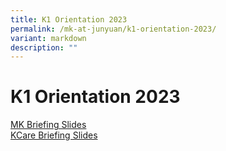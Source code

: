 ```yaml
---
title: K1 Orientation 2023
permalink: /mk-at-junyuan/k1-orientation-2023/
variant: markdown
description: ""
---
```

K1 Orientation 2023
===============


[MK Briefing Slides](/files/MK_Slides_for_K1_Orientation_2023.pdf)<br>
[KCare Briefing Slides](/files/KCare_Slides_for_K1_Orientation_2023.pdf)